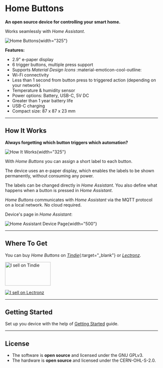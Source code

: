 # Home Buttons

**An open source device for controlling your smart home.**

Works seamlessly with *Home Assistant*.

![Home Buttons](assets/promo_1.jpeg){width="325"} 

**Features:**

- 2.9" e-paper display
- 6 trigger buttons, multiple press support
- Supports *Material Design Icons* :material-emoticon-cool-outline:
- Wi-Fi connectivity
- Less than 1 second from button press to triggered action (depending on your network)
- Temperature & humidity sensor
- Power options: Battery, USB-C, 5V DC
- Greater than 1 year battery life
- USB-C charging
- Compact size: 87 x 87 x 23 mm

---

## How It Works

**Always forgetting which button triggers which automation?**

![How It Works](assets/promo_6.gif){width="325"}

With *Home Buttons* you can assign a short label to each button.

The device uses an e-paper display, which enables the labels to be shown permanently, without consuming any power.

The labels can be changed directly in *Home Assistant*. You also define what happens when a button is pressed in *Home Assistant*.

*Home Buttons* communicates with *Home Assistant* via the MQTT protocol on a local network. No cloud required.

Device's page in *Home Assistant*:

![Home Assistant Device Page](assets/home_assistant_device.png){width="500"}


---

## Where To Get

You can buy *Home Buttons* on [*Tindie*](https://www.tindie.com/products/plab/home-buttons/){:target="_blank"} or
[*Lectronz*](https://lectronz.com/products/home-buttons).

<a href="https://www.tindie.com/stores/plab/home-buttons/?ref=offsite_badges&utm_source=sellers_nplan&utm_medium=badges&utm_campaign=badge_medium"><img src="https://d2ss6ovg47m0r5.cloudfront.net/badges/tindie-mediums.png" alt="I sell on Tindie" width="150" height="78"></a>

<a href="https://lectronz.com/products/home-buttons-smart-home-controller"><img alt="I sell on Lectronz" src="https://lectronz.com/static/badges/i-sell-on-lectronz-medium.png" /></a>


---

## Getting Started

Set up you device with the help of [Getting Started](setup.md) guide.

---

## License

- The software is **open source** and licensed under the GNU GPLv3.  
- The hardware is **open source** and licensed under the CERN-OHL-S-2.0.